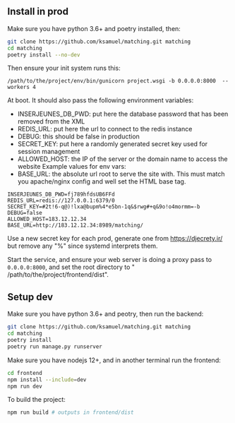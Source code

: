 ## Install in prod

Make sure you have python 3.6+ and poetry installed, then:

```bash
git clone https://github.com/ksamuel/matching.git matching
cd matching
poetry install --no-dev
```


Then ensure your init system runs this:

```
/path/to/the/project/env/bin/gunicorn project.wsgi -b 0.0.0.0:8000  --workers 4
```

At boot. It should also pass the following environment variables:

- INSERJEUNES_DB_PWD: put here the database password that has been removed from the XML
- REDIS_URL: put here the url to connect to the redis instance
- DEBUG: this should be false in production
- SECRET_KEY: put here a randomly generated secret key used for session management
- ALLOWED_HOST: the IP of the server or the domain name to access the website Example values for env vars:
- BASE_URL: the absolute url root to serve the site with. This must match you apache/nginx config and well set the HTML
  base tag.
  
```init
INSERJEUNES_DB_PWD=fj789hfdsUB6FFd
REDIS_URL=redis://127.0.0.1:6379/0
SECRET_KEY=#2t!6-q@)!lxa@bupm%4*e5bn-1q&$rwg#+q&9o!o4mormm=-b
DEBUG=false
ALLOWED_HOST=183.12.12.34
BASE_URL=http://183.12.12.34:8989/matching/
```

Use a new secret key for each prod, generate one from https://djecrety.ir/ but remove any "%" since systemd interprets
them.

Start the service, and ensure your web server is doing a proxy pass to `0.0.0.0:8000`, and set the root directory to "
/path/to/the/project/frontend/dist".


## Setup dev

Make sure you have python 3.6+ and peotry, then run the backend:

```bash
git clone https://github.com/ksamuel/matching.git matching
cd matching
poetry install
poetry run manage.py runserver
```

Make sure you have nodejs 12+, and in another terminal run the frontend:

```bash
cd frontend
npm install --include=dev
npm run dev
```

To build the project:

```bash
npm run build # outputs in frontend/dist
```
